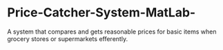 # Price-Catcher-System-MatLab-
A system that compares and gets reasonable prices for basic items when grocery stores or  supermarkets efferently. 
